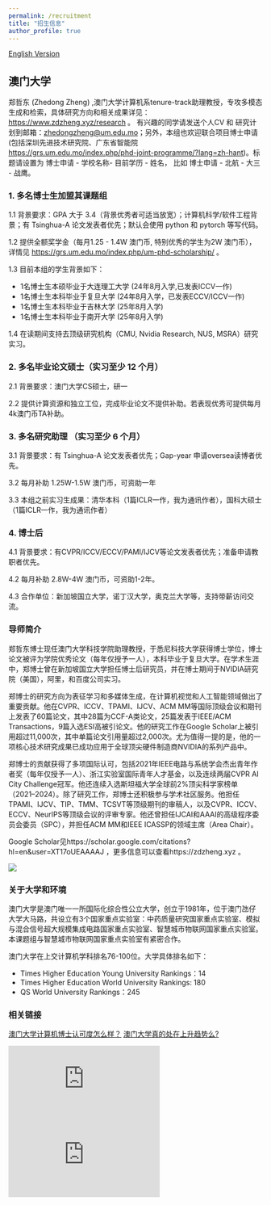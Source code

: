```yaml
---
permalink: /recruitment
title: "招生信息"
author_profile: true
---
```


[English Version](https://zdzheng.xyz/recruitment_en)

## 澳门大学

郑哲东 (Zhedong Zheng) ,澳门大学计算机系tenure-track助理教授，专攻多模态生成和检索，具体研究方向和相关成果详见：https://www.zdzheng.xyz/research 。
有兴趣的同学请发送个人CV 和 研究计划到邮箱：zhedongzheng@um.edu.mo；另外，本组也欢迎联合项目博士申请(包括深圳先进技术研究院、广东省智能院 https://grs.um.edu.mo/index.php/phd-joint-programme/?lang=zh-hant)。标题请设置为 博士申请 - 学校名称- 目前学历 - 姓名， 比如 博士申请 - 北航 - 大三 - 战鹰。


### 1. 多名博士生加盟其课题组

1.1 背景要求：GPA 大于 3.4（背景优秀者可适当放宽）；计算机科学/软件工程背景；有 Tsinghua-A 论文发表者优先；默认会使用 python 和 pytorch 等写代码。

1.2 提供全额奖学金（每月1.25 - 1.4W 澳门币, 特别优秀的学生为2W 澳门币），详情见 https://grs.um.edu.mo/index.php/um-phd-scholarship/ 。

1.3 目前本组的学生背景如下：

- 1名博士生本硕毕业于大连理工大学 (24年8月入学,已发表ICCV一作)
- 1名博士生本科毕业于复旦大学 (24年8月入学，已发表ECCV/ICCV一作)
- 1名博士生本科毕业于吉林大学 (25年8月入学)
- 1名博士生本科毕业于南开大学 (25年8月入学)

1.4 在读期间支持去顶级研究机构（CMU, Nvidia Research, NUS, MSRA）研究实习。


### 2. 多名毕业论文硕士（实习至少 12 个月）

2.1 背景要求：澳门大学CS硕士，研一

2.2 提供计算资源和独立工位，完成毕业论文不提供补助。若表现优秀可提供每月4k澳门币TA补助。

### 3. 多名研究助理 （实习至少 6 个月）

3.1 背景要求：有 Tsinghua-A 论文发表者优先；Gap-year 申请oversea读博者优先。

3.2 每月补助 1.25W-1.5W 澳门币，可资助一年

3.3 本组之前实习生成果：清华本科（1篇ICLR一作，我为通讯作者），国科大硕士（1篇ICLR一作，我为通讯作者）


### 4. 博士后 
4.1 背景要求：有CVPR/ICCV/ECCV/PAMI/IJCV等论文发表者优先；准备申请教职者优先。

4.2 每月补助 2.8W-4W 澳门币，可资助1-2年。

4.3 合作单位：新加坡国立大学，诺丁汉大学，奥克兰大学等，支持带薪访问交流。

### 导师简介

郑哲东博士现任澳门大学科技学院助理教授，于悉尼科技大学获得博士学位，博士论文被评为学院优秀论文（每年仅授予一人），本科毕业于复旦大学。在学术生涯中，郑博士曾在新加坡国立大学担任博士后研究员，并在博士期间于NVIDIA研究院（美国），阿里，和百度公司实习。

郑博士的研究方向为表征学习和多媒体生成，在计算机视觉和人工智能领域做出了重要贡献。他在CVPR、ICCV、TPAMI、IJCV、ACM MM等国际顶级会议和期刊上发表了60篇论文，其中28篇为CCF-A类论文，25篇发表于IEEE/ACM Transactions，9篇入选ESI高被引论文。他的研究工作在Google Scholar上被引用超过11,000次，其中单篇论文引用量超过2,000次。尤为值得一提的是，他的一项核心技术研究成果已成功应用于全球顶尖硬件制造商NVIDIA的系列产品中。

郑博士的贡献获得了多项国际认可，包括2021年IEEE电路与系统学会杰出青年作者奖（每年仅授予一人）、浙江实验室国际青年人才基金，以及连续两届CVPR AI City Challenge冠军。他还连续入选斯坦福大学全球前2%顶尖科学家榜单（2021–2024）。除了研究工作，郑博士还积极参与学术社区服务。他担任TPAMI、IJCV、TIP、TMM、TCSVT等顶级期刊的审稿人，以及CVPR、ICCV、ECCV、NeurIPS等顶级会议的评审专家。他还曾担任IJCAI和AAAI的高级程序委员会委员（SPC），并担任ACM MM和IEEE ICASSP的领域主席（Area Chair）。


Google Scholar见https://scholar.google.com/citations?hl=en&user=XT17oUEAAAAJ ，更多信息可以查看https://zdzheng.xyz 。

![](http://emuchvimg.oss-cn-qingdao.aliyuncs.com/img/2020/0109/w104h4105283_1578558892_239.jpg)


### 关于大学和环境

澳门大学是澳门唯一一所国际化综合性公立大学，创立于1981年，位于澳门氹仔大学大马路，共设立有3个国家重点实验室：中药质量研究国家重点实验室、模拟与混合信号超大规模集成电路国家重点实验室、智慧城市物联网国家重点实验室。本课题组与智慧城市物联网国家重点实验室有紧密合作。

澳门大学在上交计算机学科排名76-100位。大学具体排名如下：
- Times Higher Education Young University Rankings：14
- Times Higher Education World University Rankings: 180
- QS World University Rankings：245



### 相关链接
[澳门大学计算机博士认可度怎么样？](https://www.zhihu.com/question/598710046)
[澳门大学真的处在上升趋势么?](https://www.zhihu.com/question/541431807)

<iframe src="https://www.youtube.com/embed/FINFZ8UuVus?si=KzWrZueKqOj9xOOE" title="YouTube video player" frameborder="0" allow="accelerometer; autoplay; clipboard-write; encrypted-media; gyroscope; picture-in-picture; web-share" allowfullscreen></iframe>

<iframe src="https://www.youtube.com/embed/a2-cTtqySRk?si=BYeCSqOu52IME10x" title="YouTube video player" frameborder="0" allow="accelerometer; autoplay; clipboard-write; encrypted-media; gyroscope; picture-in-picture; web-share" allowfullscreen></iframe> 

